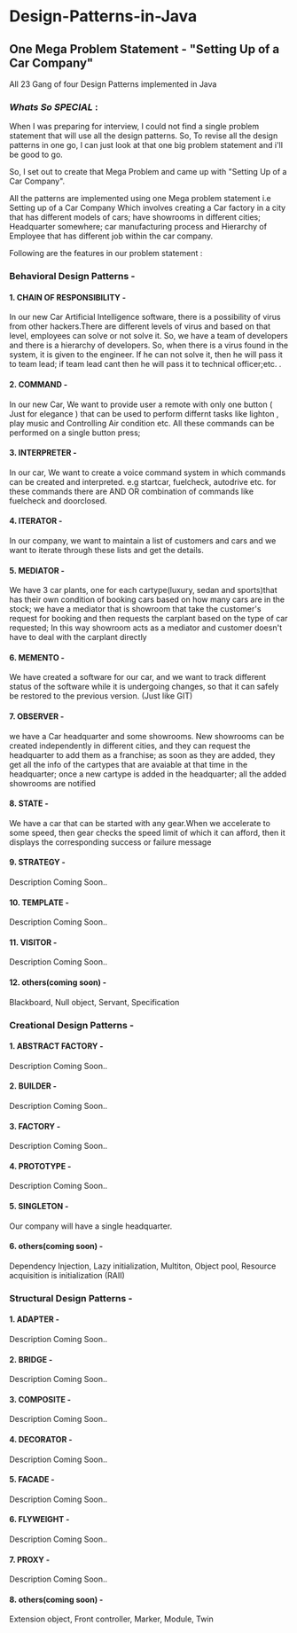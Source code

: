 # Design-Patterns-in-Java 

## One Mega Problem Statement - "Setting Up of a Car Company"

All 23 Gang of four Design Patterns implemented in Java 

### *Whats So SPECIAL* : 
When I was preparing for interview, I could not find a single problem statement that will use all the design patterns. So, To revise all the design patterns in one go, I can just look at that one big problem statement and i'll be good to go.

So, I set out to create that Mega Problem and came up with "Setting Up of a Car Company".

All the patterns are implemented using one Mega problem statement i.e Setting up of a Car Company Which involves creating a Car factory in a city that has different models of cars; have showrooms in different cities; Headquarter somewhere; car manufacturing process and Hierarchy of Employee that has different job within the car company.

Following are the features in our problem statement :

### Behavioral Design Patterns - 

#### 1. CHAIN OF RESPONSIBILITY -  
In our new Car Artificial Intelligence software, there is a possibility of virus from other hackers.There are different levels of virus and based on that level, employees can solve or not solve it. So, we have a team of developers and there is a hierarchy of developers. So, when there is a virus found in the system, it is given to the engineer. If he can not solve it, then he will pass it to team lead; if team lead cant then he will pass it to technical officer;etc. .

#### 2. COMMAND - 
In our new Car, We want to provide user a remote with only one button ( Just for elegance ) that can be used to perform differnt tasks like lighton , play music and Controlling Air condition etc. All these commands can be performed on a single button press;

#### 3. INTERPRETER - 
In our car, We want to create a voice command system in which commands can be created and interpreted. e.g startcar, fuelcheck, autodrive etc. for these commands there are AND OR combination of commands like fuelcheck and doorclosed.

#### 4. ITERATOR - 
In our company, we want to maintain a list of customers and cars and we want to iterate through these lists and get the details.

#### 5. MEDIATOR - 
We have 3 car plants, one for each cartype(luxury, sedan and sports)that has their own condition of booking cars based on how many cars are in the stock; we have a mediator that is showroom that take the customer's request for booking and then requests the carplant based on the type of car requested; In this way showroom acts as a mediator and customer doesn't have to deal with the carplant directly

#### 6. MEMENTO - 
We have created  a software for our car, and we want to track different status of the software while it is undergoing changes, so that it can safely be restored to the previous version. (Just like GIT)

#### 7. OBSERVER - 
we have a Car headquarter and some showrooms. New showrooms can be created independently in different cities, and they can request the headquarter to add them as a franchise; as soon as they are added, they get all the info of the cartypes that are avaiable at that time in the headquarter; once a new cartype is added in the headquarter; all the added showrooms are notified 

#### 8. STATE - 
We have a car that can be started with any gear.When we accelerate to some speed, then gear checks the speed limit of which it can afford, then it displays the corresponding success or failure message

#### 9. STRATEGY - 
Description Coming Soon..

#### 10. TEMPLATE - 
Description Coming Soon..

#### 11. VISITOR - 
Description Coming Soon..

#### 12. others(coming soon) - 
Blackboard, Null object, Servant, Specification


### Creational Design Patterns - 

#### 1. ABSTRACT FACTORY -  
Description Coming Soon..

#### 2. BUILDER - 
Description Coming Soon..

#### 3. FACTORY - 
Description Coming Soon..

#### 4. PROTOTYPE - 
Description Coming Soon..

#### 5. SINGLETON - 
Our company will have a single headquarter.

#### 6. others(coming soon) - 
Dependency Injection, Lazy initialization, Multiton, Object pool, Resource acquisition is initialization (RAII)


### Structural Design Patterns - 

#### 1. ADAPTER -  
Description Coming Soon..

#### 2. BRIDGE - 
Description Coming Soon..

#### 3. COMPOSITE - 
Description Coming Soon..

#### 4. DECORATOR - 
Description Coming Soon..

#### 5. FACADE - 
Description Coming Soon..

#### 6. FLYWEIGHT - 
Description Coming Soon..

#### 7. PROXY - 
Description Coming Soon..

#### 8. others(coming soon) - 
Extension object, Front controller, Marker, Module, Twin

